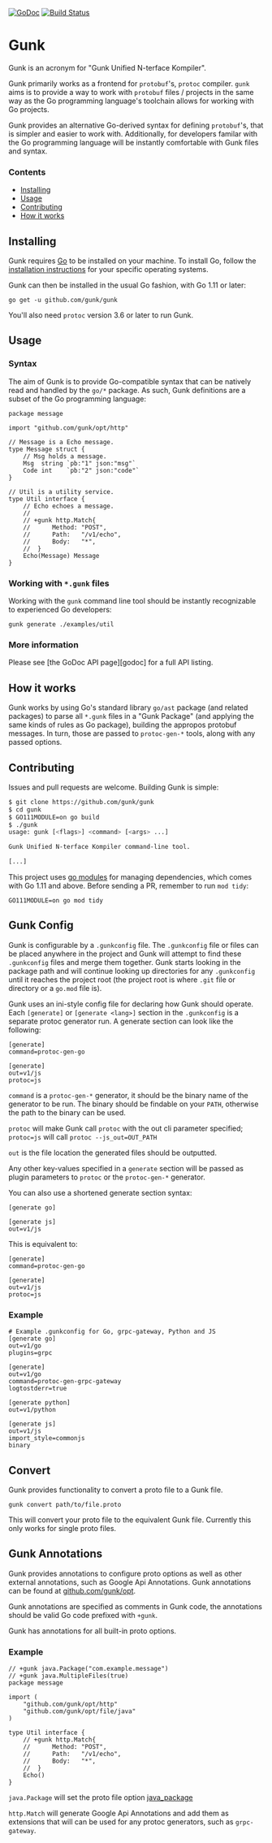 [![GoDoc](https://godoc.org/github.com/gunk/gunk?status.svg)](https://godoc.org/github.com/gunk/gunk)
[![Build Status](https://travis-ci.org/gunk/gunk.svg?branch=master)](https://travis-ci.org/gunk/gunk)

# Gunk

Gunk is an acronym for "Gunk Unified N-terface Kompiler".

Gunk primarily works as a frontend for `protobuf`'s, `protoc` compiler. `gunk`
aims is to provide a way to work with `protobuf` files / projects in the same
way as the Go programming language's toolchain allows for working with Go
projects.

Gunk provides an alternative Go-derived syntax for defining `protobuf`'s, that
is simpler and easier to work with. Additionally, for developers familar with
the Go programming language will be instantly comfortable with Gunk files and
syntax.

### Contents

* [Installing](#installing)
* [Usage](#usage)
* [Contributing](#contributing)
* [How it works](#how-it-works)

## Installing

Gunk requires [Go][go-project] to be installed on your machine. To install Go,
follow the [installation instructions][go-install] for your specific operating
systems.

Gunk can then be installed in the usual Go fashion, with Go 1.11 or later:

	go get -u github.com/gunk/gunk

You'll also need `protoc` version 3.6 or later to run Gunk.

## Usage

### Syntax

The aim of Gunk is to provide Go-compatible syntax that can be natively read
and handled by the `go/*` package. As such, Gunk definitions are a subset of
the Go programming language:

```
package message

import "github.com/gunk/opt/http"

// Message is a Echo message.
type Message struct {
	// Msg holds a message.
	Msg  string `pb:"1" json:"msg"`
	Code int    `pb:"2" json:"code"`
}

// Util is a utility service.
type Util interface {
	// Echo echoes a message.
	//
	// +gunk http.Match{
	//		Method:	"POST",
	// 		Path:	"/v1/echo",
	// 		Body:	"*",
	//	}
	Echo(Message) Message
}
```

### Working with `*.gunk` files

Working with the `gunk` command line tool should be instantly recognizable to
experienced Go developers:

	gunk generate ./examples/util

### More information

Please see [the GoDoc API page][godoc] for a full API listing.

## How it works

Gunk works by using Go's standard library `go/ast` package (and related
packages) to parse all `*.gunk` files in a "Gunk Package" (and applying the
same kinds of rules as Go package), building the appropos protobuf messages. In
turn, those are passed to `protoc-gen-*` tools, along with any passed options.

## Contributing

Issues and pull requests are welcome. Building Gunk is simple:

```bash
$ git clone https://github.com/gunk/gunk
$ cd gunk
$ GO111MODULE=on go build
$ ./gunk
usage: gunk [<flags>] <command> [<args> ...]

Gunk Unified N-terface Kompiler command-line tool.

[...]
```

This project uses [go modules][go-modules] for managing dependencies, which
comes with Go 1.11 and above. Before sending a PR, remember to run `mod tidy`:

    GO111MODULE=on go mod tidy

## Gunk Config

Gunk is configurable by a `.gunkconfig` file. The `.gunkconfig` file or files
can be placed anywhere in the project and Gunk will attempt to find these
`.gunkconfig` files and merge them together. Gunk starts looking in the package
path and will continue looking up directories for any `.gunkconfig` until it
reaches the project root (the project root is where `.git` file or directory
or a `go.mod` file is).

Gunk uses an ini-style config file for declaring how Gunk should operate.
Each `[generate]` or `[generate <lang>]` section in the `.gunkconfig`
is a separate protoc generator run. A generate section can look like
the following:

```
[generate]
command=protoc-gen-go

[generate]
out=v1/js
protoc=js
```

`command` is a `protoc-gen-*` generator, it should be the binary name
of the generator to be run. The binary should be findable on your
`PATH`, otherwise the path to the binary can be used.

`protoc` will make Gunk call `protoc` with the out cli parameter
specified; `protoc=js` will call `protoc --js_out=OUT_PATH`

`out` is the file location the generated files should be outputted.

Any other key-values specified in a `generate` section will be
passed as plugin parameters to `protoc` or the `protoc-gen-*` generator.

You can also use a shortened generate section syntax:

```
[generate go]

[generate js]
out=v1/js
```

This is equivalent to:

```
[generate]
command=protoc-gen-go

[generate]
out=v1/js
protoc=js
```

### Example

```
# Example .gunkconfig for Go, grpc-gateway, Python and JS
[generate go]
out=v1/go
plugins=grpc

[generate]
out=v1/go
command=protoc-gen-grpc-gateway
logtostderr=true

[generate python]
out=v1/python

[generate js]
out=v1/js
import_style=commonjs
binary
```

## Convert

Gunk provides functionality to convert a proto file to a Gunk file.

    gunk convert path/to/file.proto

This will convert your proto file to the equivalent Gunk file. Currently
this only works for single proto files.

## Gunk Annotations

Gunk provides annotations to configure proto options as well as other external
annotations, such as Google Api Annotations. Gunk annotations can be found at
[github.com/gunk/opt](https://github.com/gunk/opt).

Gunk annotations are specified as comments in Gunk code, the annotations should
be valid Go code prefixed with `+gunk`.

Gunk has annotations for all built-in proto options.

### Example

```
// +gunk java.Package("com.example.message")
// +gunk java.MultipleFiles(true)
package message

import (
    "github.com/gunk/opt/http"
    "github.com/gunk/opt/file/java"
)

type Util interface {
	// +gunk http.Match{
	//		Method:	"POST",
	// 		Path:	"/v1/echo",
	// 		Body:	"*",
	//	}
	Echo()
}
```

`java.Package` will set the proto file option [java_package](https://github.com/golang/protobuf/blob/882cf97a83ad205fd22af574246a3bc647d7a7d2/protoc-gen-go/descriptor/descriptor.proto#L324)

`http.Match` will generate Google Api Annotations and add them as extensions that will
can be used for any protoc generators, such as `grpc-gateway`.

[go-install]: https://golang.org/doc/install
[go-modules]: https://github.com/golang/go/wiki/Modules
[go-project]: https://golang.org/project
